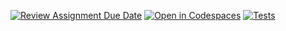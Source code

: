 [![Review Assignment Due Date](https://classroom.github.com/assets/deadline-readme-button-22041afd0340ce965d47ae6ef1cefeee28c7c493a6346c4f15d667ab976d596c.svg)](https://classroom.github.com/a/hGiCucuU)
[![Open in Codespaces](https://classroom.github.com/assets/launch-codespace-2972f46106e565e64193e422d61a12cf1da4916b45550586e14ef0a7c637dd04.svg)](https://classroom.github.com/open-in-codespaces?assignment_repo_id=18489745)
[![Tests](https://github.com/ULL-ESIT-INF-DSI-2425/prct06-generics-solid-alu0101433943/actions/workflows/main.yml/badge.svg)](https://github.com/ULL-ESIT-INF-DSI-2425/prct06-generics-solid-alu0101433943/actions/workflows/main.yml)